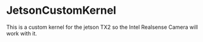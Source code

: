 # JetsonCustomKernel
This is a custom kernel for the jetson TX2 so the Intel Realsense Camera will work with it.
